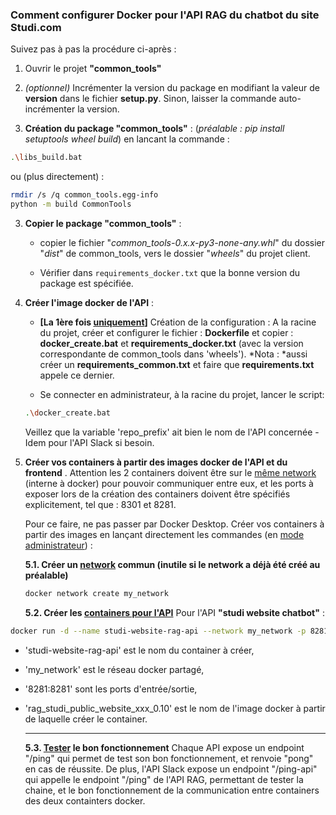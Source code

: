 ### Comment configurer Docker pour l'API RAG du chatbot du site Studi.com

Suivez pas à pas la procédure ci-après : 

1. Ouvrir le projet **"common_tools"**

2. *(optionnel)* Incrémenter la version du package en modifiant la valeur de **version** dans le fichier  **setup.py**. Sinon, laisser la commande auto-incrémenter la version.

3. **Création du package "common_tools"** : (*préalable : pip install setuptools wheel build*) en lancant la commande :

```bash
.\libs_build.bat
```

   ou (plus directement) :

```bash
rmdir /s /q common_tools.egg-info
python -m build CommonTools
```

3. **Copier le package "common_tools"** :
   
   - copier le fichier "*common_tools-0.x.x-py3-none-any.whl*" du dossier "*dist*"  de common_tools, vers le dossier "*wheels*" du projet client.
   
   - Vérifier dans `requirements_docker.txt` que la bonne version du package est spécifiée.

4. **Créer l'image docker de l'API** :
   
   - **[La 1ère fois <u>uniquement</u>]** Création de la configuration : A la racine du projet, créer et configurer le fichier : **Dockerfile** et copier : **docker_create.bat** et **requirements_docker.txt** (avec la version correspondante de common_tools dans 'wheels'). *Nota : *aussi créer un **requirements_common.txt** et faire que **requirements.txt** appele ce dernier.
   
   - Se connecter en administrateur, à la racine du projet, lancer le script:
   
   ```bash
   .\docker_create.bat
   ```
   
   Veillez que la variable 'repo_prefix' ait bien le nom de l'API concernée - Idem pour l'API Slack si besoin.

5. **Créer vos containers à partir des images docker de l'API et du frontend** .
   Attention les 2 containers  doivent être sur le <u>même network</u> (interne à docker) pour pouvoir communiquer entre eux, et les ports à exposer lors de la création des containers doivent être spécifiés explicitement, tel que : 8301 et 8281.
   
   Pour ce faire, ne pas passer par Docker Desktop. Créer vos containers à partir des images en lançant directement les commandes (en <u>mode administrateur</u>) : 
   
   **5.1. Créer un <u>network</u> commun (inutile si le network a déjà été créé au préalable)**
   
   ```bash
   docker network create my_network
   ```
   
   **5.2. Créer les <u>containers pour l'API</u>**
    Pour l'API **"studi website chatbot"** :

```bash
docker run -d --name studi-website-rag-api --network my_network -p 8281:8281 rag_studi_public_website_api_0.10
```

- 'studi-website-rag-api' est le nom du container à créer, 

- 'my_network' est le réseau docker partagé, 

- '8281:8281' sont les ports d'entrée/sortie, 

- 'rag_studi_public_website_xxx_0.10' est le nom de l'image docker à partir de laquelle créer le container.
  
  ---

   **5.3. <u>Tester</u> le bon fonctionnement**
      Chaque API expose un endpoint "/ping" qui permet de test son bon fonctionnement, et renvoie "pong" en cas de réussite.
      De plus, l'API Slack expose un endpoint "/ping-api" qui appelle le endpoint "/ping" de l'API RAG, permettant de tester la chaine, et le bon fonctionnement de la communication entre containers des deux containters docker.